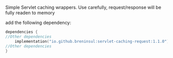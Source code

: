 Simple Servlet caching wrappers. Use carefully, request/response will be fully readen to memory


add the following dependency:

````kotlin
dependencies {
//Other dependencies
    implementation("io.github.breninsul:servlet-caching-request:1.1.0")
//Other dependencies
}

````


